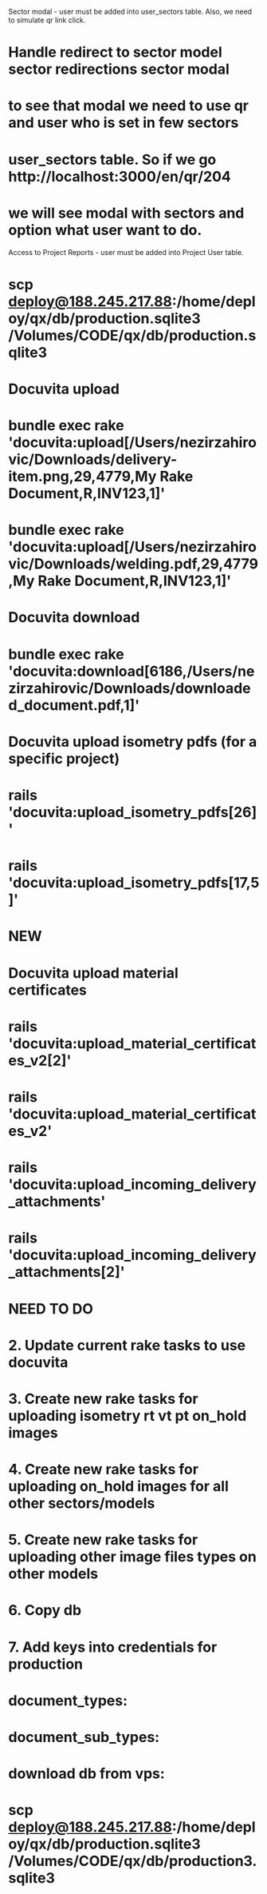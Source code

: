 Sector modal - user must be added into user_sectors table. Also, we need to simulate qr link click.
  # Handle redirect to sector model sector redirections sector modal
  # to see that modal we need to use qr and user who is set in few sectors
  # user_sectors table. So if we go http://localhost:3000/en/qr/204
  # we will see modal with sectors and option what user want to do.

Access to Project Reports - user must be added into Project User table.


# scp deploy@188.245.217.88:/home/deploy/qx/db/production.sqlite3 /Volumes/CODE/qx/db/production.sqlite3

# Docuvita upload
# bundle exec rake 'docuvita:upload[/Users/nezirzahirovic/Downloads/delivery-item.png,29,4779,My Rake Document,R,INV123,1]'

# bundle exec rake 'docuvita:upload[/Users/nezirzahirovic/Downloads/welding.pdf,29,4779,My Rake Document,R,INV123,1]'

# Docuvita download
# bundle exec rake 'docuvita:download[6186,/Users/nezirzahirovic/Downloads/downloaded_document.pdf,1]'

# Docuvita upload isometry pdfs (for a specific project)
# rails 'docuvita:upload_isometry_pdfs[26]'
# rails 'docuvita:upload_isometry_pdfs[17,5]'


# NEW

# Docuvita upload material certificates
# rails 'docuvita:upload_material_certificates_v2[2]'
# rails 'docuvita:upload_material_certificates_v2' 

# rails 'docuvita:upload_incoming_delivery_attachments'
# rails 'docuvita:upload_incoming_delivery_attachments[2]'

<!-- rails 'docuvita:upload_isometry_attachments[15,3]' -->
<!-- # Migrate all attachment types for all projects (default 10 isometries)
rails docuvita:upload_isometry_attachments

# Migrate specific number of isometries
rails docuvita:upload_isometry_attachments[50]

# Migrate for a specific project
rails docuvita:upload_isometry_attachments[50,123]  # Where 123 is the project_id

# Migrate only a specific attachment type
rails docuvita:upload_isometry_attachments[50,123,pdf]
rails docuvita:upload_isometry_attachments[50,123,rt_images]
rails docuvita:upload_isometry_attachments[50,123,vt_images]
rails docuvita:upload_isometry_attachments[50,123,pt_images]
rails docuvita:upload_isometry_attachments[50,123,on_hold_images] -->



<!-- # Migrate for all projects (default 10 images)
rails docuvita:upload_work_preparation_images

# Migrate specific number of images
rails docuvita:upload_work_preparation_images[50]

# Migrate for a specific project
rails docuvita:upload_work_preparation_images[50,123]  -->

<!-- 
# Migrate for all projects (default 10 images)
rails docuvita:upload_prefabrication_images

# Migrate specific number of images
rails docuvita:upload_prefabrication_images[50]

# Migrate for a specific project
rails docuvita:upload_prefabrication_images[50,123]  # Where 123 is the project_id -->

<!-- 
# Migrate for all projects (default 10 images)
rails docuvita:upload_pre_welding_images

# Migrate specific number of images
rails docuvita:upload_pre_welding_images[50]

# Migrate for a specific project
rails docuvita:upload_pre_welding_images[50,123]  # Where 123 is the project_id -->



<!-- # Migrate for all projects (default 10 images)
rails docuvita:upload_transport_images

# Migrate specific number of images
rails docuvita:upload_transport_images[50]

# Migrate for a specific project
rails docuvita:upload_transport_images[50,123]  # Where 123 is the project_id -->


<!-- # Migrate for all projects (default 10 images)
rails docuvita:upload_site_delivery_images

# Migrate specific number of images
rails docuvita:upload_site_delivery_images[50]

# Migrate for a specific project
rails docuvita:upload_site_delivery_images[50,123]  # Where 123 is the project_id -->



<!-- # Migrate for all projects (default 10 images)
rails docuvita:upload_site_assembly_images

# Migrate specific number of images
rails docuvita:upload_site_assembly_images[50]

# Migrate for a specific project
rails docuvita:upload_site_assembly_images[50,123]  # Where 123 is the project_id -->


<!-- # Migrate both image types for all projects (default 10 images)
rails docuvita:upload_on_site_images

# Migrate specific number of images
rails docuvita:upload_on_site_images[50]

# Migrate for a specific project
rails docuvita:upload_on_site_images[50,123]  # Where 123 is the project_id

# Migrate only on_hold_images
rails docuvita:upload_on_site_images[50,123,on_hold_images]

# Migrate only regular images
rails docuvita:upload_on_site_images[50,123,images] -->



<!-- # Migrate for all projects and all test pack types (default 10 images)
rails docuvita:upload_test_pack_images

# Migrate specific number of images
rails docuvita:upload_test_pack_images[50]

# Migrate for a specific project
rails docuvita:upload_test_pack_images[50,123]  # Where 123 is the project_id

# Migrate only pressure test packs
rails docuvita:upload_test_pack_images[50,123,pressure_test]

# Migrate only leak test packs
rails docuvita:upload_test_pack_images[50,123,leak_test] -->



<!-- # Migrate all image types for all projects (default 10 images)
rails docuvita:upload_final_inspection_images

# Migrate specific number of images
rails docuvita:upload_final_inspection_images[50]

# Migrate for a specific project
rails docuvita:upload_final_inspection_images[50,123]  # Where 123 is the project_id

# Migrate only a specific image type
rails docuvita:upload_final_inspection_images[50,123,on_hold_images]
rails docuvita:upload_final_inspection_images[50,123,visual_check_images]
rails docuvita:upload_final_inspection_images[50,123,vt2_check_images]
rails docuvita:upload_final_inspection_images[50,123,pt2_check_images]
rails docuvita:upload_final_inspection_images[50,123,rt_check_images] -->


<!-- # Migrate all image types for all projects (default 10 images)
rails docuvita:upload_delivery_item_images

# Migrate specific number of images
rails docuvita:upload_delivery_item_images[50]

# Migrate for a specific project
rails docuvita:upload_delivery_item_images[50,123]  # Where 123 is the project_id

# Migrate only a specific image type
rails docuvita:upload_delivery_item_images[50,123,quantity_check_images]
rails docuvita:upload_delivery_item_images[50,123,dimension_check_images]
rails docuvita:upload_delivery_item_images[50,123,visual_check_images]
rails docuvita:upload_delivery_item_images[50,123,vt2_check_images]
rails docuvita:upload_delivery_item_images[50,123,ra_check_images]
rails docuvita:upload_delivery_item_images[50,123,on_hold_images] -->




# NEED TO DO
# 2. Update current rake tasks to use docuvita
# 3. Create new rake tasks for uploading isometry rt vt pt on_hold images
# 4. Create new rake tasks for uploading on_hold images for all other sectors/models
# 5. Create new rake tasks for uploading other image files types on other models
# 6. Copy db 
# 7. Add keys into credentials for production


<!-- 
# Count delivery_notes attachments
delivery_notes_count = ActiveStorage::Attachment.where(
  record_type: "IncomingDelivery",
  name: "delivery_notes"
).count

# Count on_hold_images attachments
on_hold_images_count = ActiveStorage::Attachment.where(
  record_type: "IncomingDelivery",
  name: "on_hold_images"
).count

puts "Total delivery_notes attachments: #{delivery_notes_count}"
puts "Total on_hold_images attachments: #{on_hold_images_count}" -->



# document_types:
<!-- isometry
incoming_delivery
work_preparation
prefabrication
welding
final_inspection
transport
site_delivery
site_assembly
as_built
test_pack -->

# document_sub_types:
<!-- 
on_hold_image
visual_check_image
vt2_check_image
pt2_check_image
rt_check_image

quantity_check_image
dimension_check_image
ra_check_image

delivery_note

isometry
rt_image
vt_image
pt_image

material_certificate
on_site_image
check_spools_image -->

# download db from vps:
# scp deploy@188.245.217.88:/home/deploy/qx/db/production.sqlite3 /Volumes/CODE/qx/db/production3.sqlite3